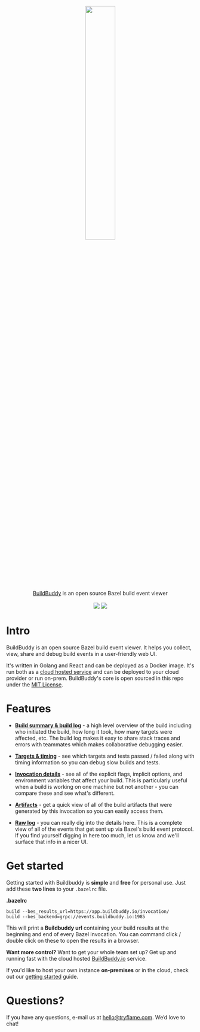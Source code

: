 <p align="center">
  <img width="40%" src="https://buildbuddy.io/images/header.png"><br/>
  <a href="https://buildbuddy.io">BuildBuddy</a> is an open source Bazel build event viewer<br/><br/>
  <img src="https://img.shields.io/badge/License-MIT-green.svg" />
  <img src="https://img.shields.io/github/workflow/status/tryflame/buildbuddy/CI" />
</p>

# Intro
BuildBuddy is an open source Bazel build event viewer. It helps you collect, view, share and debug build events in a user-friendly web UI.

It's written in Golang and React and can be deployed as a Docker image. It's run both as a [cloud hosted service](https://buildbuddy.io) and can be deployed to your cloud provider or run on-prem. BuildBuddy's core is open sourced in this repo under the [MIT License](https://github.com/tryflame/buildbuddy/blob/master/LICENSE).

# Features

- **[Build summary & build log](https://buildbuddy.io/preview/1-build_log.png)** - a high level overview of the build including who initiated the build, how long it took, how many targets were affected, etc. The build log makes it easy to share stack traces and errors with teammates which makes collaborative debugging easier.
 
- **[Targets & timing](https://buildbuddy.io/preview/2-targets.png)** - see which targets and tests passed / failed along with timing information so you can debug slow builds and tests.
 
- **[Invocation details](https://buildbuddy.io/preview/3-invocation_details.png)** - see all of the explicit flags, implicit options, and environment variables that affect your build. This is particularly useful when a build is working on one machine but not another - you can compare these and see what's different.
 
- **[Artifacts](https://buildbuddy.io/preview/4-artifacts.png)** - get a quick view of all of the build artifacts that were generated by this invocation so you can easily access them.
 
- **[Raw log](https://buildbuddy.io/preview/5-raw_log.png)** - you can really dig into the details here. This is a complete view of all of the events that get sent up via Bazel's build event protocol. If you find yourself digging in here too much, let us know and we'll surface that info in a nicer UI.

# Get started

Getting started with Buildbuddy is **simple** and **free** for personal use. Just add these **two lines** to your `.bazelrc` file.

**.bazelrc**
```
build --bes_results_url=https://app.buildbuddy.io/invocation/
build --bes_backend=grpc://events.buildbuddy.io:1985
```

This will print a **Buildbuddy url** containing your build results at the beginning and end of every Bazel invocation. You can command click / double click on these to open the results in a browser.

**Want more control?** Want to get your whole team set up? Get up and running fast with the cloud hosted [BuildBuddy.io](https://buildbuddy.io) service.

If you'd like to host your own instance **on-premises** or in the cloud, check out our [getting started](https://github.com/tryflame/buildbuddy/blob/master/SETUP.md) guide.

# Questions?
If you have any questions, e-mail us at hello@tryflame.com. We’d love to chat!
